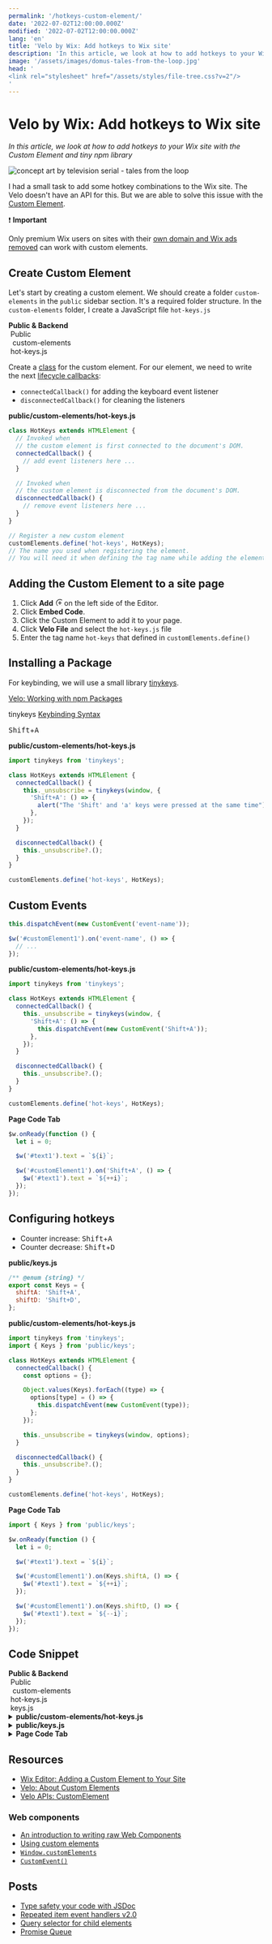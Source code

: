 ```yaml
---
permalink: '/hotkeys-custom-element/'
date: '2022-07-02T12:00:00.000Z'
modified: '2022-07-02T12:00:00.000Z'
lang: 'en'
title: 'Velo by Wix: Add hotkeys to Wix site'
description: 'In this article, we look at how to add hotkeys to your Wix site with the Custom Element and tiny npm library'
image: '/assets/images/domus-tales-from-the-loop.jpg'
head: '
<link rel="stylesheet" href="/assets/styles/file-tree.css?v=2"/>
'
---
```


# Velo by Wix: Add hotkeys to Wix site

*In this article, we look at how to add hotkeys to your Wix site with the Custom Element and tiny npm library*

![concept art by television serial - tales from the loop](/assets/images/domus-tales-from-the-loop.jpg)

I had a small task to add some hotkey combinations to the Wix site. The Velo doesn't have an API for this. But we are able to solve this issue with the [Custom Element](https://www.wix.com/velo/reference/$w/customelement).

<aside>

❗ **Important**

Only premium Wix users on sites with their [own domain and Wix ads removed](https://manage.wix.com/account/domains) can work with custom elements.
</aside>

## Create Custom Element

Let's start by creating a custom element. We should create a folder `custom-elements` in the `public` sidebar section. It's a required folder structure. In the `custom-elements` folder, I create a JavaScript file `hot-keys.js`

<div class="_filetree" role="presentation" aria-label="velo sidebar">
  <div class="_filetree_tab _filetree_row">
    <strong>Public & Backend</strong>
  </div>
  <div class="_filetree_title _filetree_row">
    <img src="/assets/images/i/open.svg" alt=""/>
    Public
  </div>
  <div class="_filetree_tab">
    <div class="_filetree_row">
      <img src="/assets/images/i/open.svg" alt=""/>
      <img src="/assets/images/i/folder.svg" alt=""/>
      custom-elements
    </div>
    <div class="_filetree_tab _filetree_row">
      <img src="/assets/images/i/js.svg" alt=""/>
      hot-keys.js
    </div>
  </div>
</div>

Create a [class](https://developer.mozilla.org/en-US/docs/Web/JavaScript/Reference/Statements/class) for the custom element. For our element, we need to write the next [lifecycle callbacks](https://developer.mozilla.org/en-US/docs/Web/Web_Components/Using_custom_elements#using_the_lifecycle_callbacks):

- `connectedCallback()` for adding the keyboard event listener
- `disconnectedCallback()` for cleaning the listeners

**public/custom-elements/hot-keys.js**

```js
class HotKeys extends HTMLElement {
  // Invoked when
  // the custom element is first connected to the document's DOM.
  connectedCallback() {
    // add event listeners here ...
  }

  // Invoked when
  // the custom element is disconnected from the document's DOM.
  disconnectedCallback() {
    // remove event listeners here ...
  }
}

// Register a new custom element
customElements.define('hot-keys', HotKeys);
// The name you used when registering the element.
// You will need it when defining the tag name while adding the element in the Editor.
```

## Adding the Custom Element to a site page

1. Click **Add** <svg width="1em" height="1em"><path d="M9.5 1A7.5 7.5 0 0 1 17 8.5 7.5 7.5 0 0 1 9.5 16 7.5 7.5 0 0 1 2 8.5 7.5 7.5 0 0 1 9.5 1zm0 1A6.508 6.508 0 0 0 3 8.5C3 12.084 5.916 15 9.5 15S16 12.084 16 8.5 13.084 2 9.5 2zm.5 3v3h3v1h-3v3H9V9H6V8h3V5h1z"/></svg> on the left side of the Editor.
1. Click **Embed Code**.
1. Click the Custom Element to add it to your page.
1. Click **Velo File** and select the `hot-keys.js` file
1. Enter the tag name `hot-keys` that defined in `customElements.define()`

## Installing a Package

For keybinding, we will use a small library [tinykeys](https://github.com/jamiebuilds/tinykeys).

[Velo: Working with npm Packages](https://support.wix.com/en/article/velo-working-with-npm-packages)

tinykeys [Keybinding Syntax](https://github.com/jamiebuilds/tinykeys#keybinding-syntax)

<kbd>Shift</kbd>+<kbd>A</kbd>

**public/custom-elements/hot-keys.js**

```js
import tinykeys from 'tinykeys';

class HotKeys extends HTMLElement {
  connectedCallback() {
    this._unsubscribe = tinykeys(window, {
      'Shift+A': () => {
        alert("The 'Shift' and 'a' keys were pressed at the same time");
      },
    });
  }

  disconnectedCallback() {
    this._unsubscribe?.();
  }
}

customElements.define('hot-keys', HotKeys);
```

## Custom Events

```js
this.dispatchEvent(new CustomEvent('event-name'));
```

```js
$w('#customElement1').on('event-name', () => {
  // ...
});
```

**public/custom-elements/hot-keys.js**

```js
import tinykeys from 'tinykeys';

class HotKeys extends HTMLElement {
  connectedCallback() {
    this._unsubscribe = tinykeys(window, {
      'Shift+A': () => {
        this.dispatchEvent(new CustomEvent('Shift+A'));
      },
    });
  }

  disconnectedCallback() {
    this._unsubscribe?.();
  }
}

customElements.define('hot-keys', HotKeys);
```

**Page Code Tab**

```js
$w.onReady(function () {
  let i = 0;

  $w('#text1').text = `${i}`;

  $w('#customElement1').on('Shift+A', () => {
    $w('#text1').text = `${++i}`;
  });
});
```

## Configuring hotkeys

- Counter increase: <kbd>Shift</kbd>+<kbd>A</kbd>
- Counter decrease: <kbd>Shift</kbd>+<kbd>D</kbd>

**public/keys.js**

```js
/** @enum {string} */
export const Keys = {
  shiftA: 'Shift+A',
  shiftD: 'Shift+D',
};
```

**public/custom-elements/hot-keys.js**

```js
import tinykeys from 'tinykeys';
import { Keys } from 'public/keys';

class HotKeys extends HTMLElement {
  connectedCallback() {
    const options = {};

    Object.values(Keys).forEach((type) => {
      options[type] = () => {
        this.dispatchEvent(new CustomEvent(type));
      };
    });

    this._unsubscribe = tinykeys(window, options);
  }

  disconnectedCallback() {
    this._unsubscribe?.();
  }
}

customElements.define('hot-keys', HotKeys);
```

**Page Code Tab**

```js
import { Keys } from 'public/keys';

$w.onReady(function () {
  let i = 0;

  $w('#text1').text = `${i}`;

  $w('#customElement1').on(Keys.shiftA, () => {
    $w('#text1').text = `${++i}`;
  });

  $w('#customElement1').on(Keys.shiftD, () => {
    $w('#text1').text = `${--i}`;
  });
});
```

## Code Snippet

<div class="_filetree" role="presentation" aria-label="velo sidebar">
  <div class="_filetree_tab _filetree_row">
    <strong>Public & Backend</strong>
  </div>
  <div class="_filetree_title _filetree_row">
    <img src="/assets/images/i/open.svg" alt=""/>
    Public
  </div>
  <div class="_filetree_tab">
    <div class="_filetree_row">
      <img src="/assets/images/i/open.svg" alt=""/>
      <img src="/assets/images/i/folder.svg" alt=""/>
      custom-elements
    </div>
    <div class="_filetree_tab _filetree_row">
      <img src="/assets/images/i/js.svg" alt=""/>
      hot-keys.js
    </div>
  </div>
   <div class="_filetree_tab _filetree_row">
    <img src="/assets/images/i/js.svg" alt=""/>
    keys.js
  </div>
</div>
<details>
  <summary>
    <strong>public/custom-elements/hot-keys.js</strong>
  </summary>

```js
import tinykeys from 'tinykeys';
import { Keys } from 'public/keys';

class HotKeys extends HTMLElement {
  connectedCallback() {
    const options = {};

    Object.values(Keys).forEach((type) => {
      options[type] = () => {
        this.dispatchEvent(new CustomEvent(type));
      };
    });

    this._unsubscribe = tinykeys(window, options);
  }

  disconnectedCallback() {
    this._unsubscribe?.();
  }
}

customElements.define('hot-keys', HotKeys);
```
</details>
<details>
  <summary>
    <strong>public/keys.js</strong>
  </summary>

```js
/** @enum {string} */
export const Keys = {
  shiftA: 'Shift+A',
  shiftD: 'Shift+D',
};
```
</details>
<details>
  <summary>
    <strong>Page Code Tab</strong>
  </summary>

```js
import { Keys } from 'public/keys';

$w.onReady(function () {
  let i = 0;

  $w('#text1').text = `${i}`;

  $w('#customElement1').on(Keys.shiftA, () => {
    $w('#text1').text = `${++i}`;
  });

  $w('#customElement1').on(Keys.shiftD, () => {
    $w('#text1').text = `${--i}`;
  });
});
```
</details>

## Resources

- [Wix Editor: Adding a Custom Element to Your Site](https://support.wix.com/en/article/wix-editor-adding-a-custom-element-to-your-site#adding-the-custom-element)
- [Velo: About Custom Elements](https://support.wix.com/en/article/velo-about-custom-elements)
- [Velo APIs: CustomElement](https://www.wix.com/velo/reference/$w/customelement)

### Web components

- [An introduction to writing raw Web Components](https://github.com/thepassle/webcomponents-from-zero-to-hero/tree/master/part-one)
- [Using custom elements](https://developer.mozilla.org/en-US/docs/Web/Web_Components/Using_custom_elements)
- [`Window.customElements`](https://developer.mozilla.org/en-US/docs/Web/API/Window/customElements)
- [`CustomEvent()`](https://developer.mozilla.org/en-US/docs/Web/API/CustomEvent/CustomEvent)

## Posts

- [Type safety your code with JSDoc](/type-safety-your-code-with-jsdoc/)
- [Repeated item event handlers v2.0](/repeated-item-event-handlers-v2/)
- [Query selector for child elements](/velo-query-selector-for-child-elements/)
- [Promise Queue](/promise-queue/)
